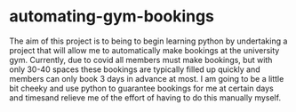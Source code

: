 # automating-gym-bookings
The aim of this project is to being to begin learning python by undertaking a project that will allow me to automatically make bookings at the university gym. Currently, due to covid all members must make bookings, but with only 30-40 spaces these bookings are typically filled up quickly and members can only book 3 days in advance at most. I am going to be a little bit cheeky and use python to guarantee bookings for me at certain days and timesand relieve me of the effort of having to do this manually myself.
